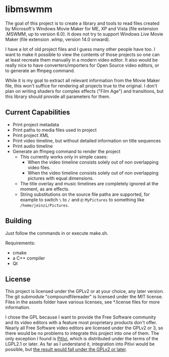 # libmswmm
The goal of this project is to create a library and tools to read files created by Microsoft's Windows Movie Maker for ME, XP and Vista (file extension .MSWMM, up to version 6.0). It does not try to support Windows *Live* Movie Maker (file extension .wlmp, version 14.0 onward).

I have a lot of old project files and I guess many other people have too. I want to make it possible to view the contents of those projects so one can at least recreate them manually in a modern video editor. It also would be really nice to have converters/importers for Open Source video editors, or to generate an ffmpeg command.

While it is my goal to extract all relevant information from the Movie Maker file, this won't suffice for rendering all projects true to the original. I don't plan on writing shaders for complex effects ("Film Age") and transitions, but this library should provide all parameters for them.

## Current Capabilities
- Print project metadata
- Print paths to media files used in project
- Print project XML
- Print video timeline, but without detailed information on title sequences
- Print audio timeline
- Generate an ffmpeg command to render the project
  - This currently works only in simple cases:
    - When the video timeline consists solely out of non overlapping video files.
    - When the video timeline consists solely out of non overlapping pictures with equal dimensions.
  - The title overlay and music timelines are completely ignored at the moment, as are effects.
  - String substitutions on the source file paths are supported, for example to switch `\` to `/` and `@:MyPictures` to something like `/home/jeinzi/Pictures`.

## Building
Just follow the commands in or execute make.sh.

Requirements:
- cmake
- a C++ compiler
- Qt

## License
This project is licensed under the GPLv2 or at your choice, any later version. The git submodule "compoundfilereader" is licensed under the MIT license. Files in the assets folder have various licenses, see *.license files for more information.

I chose the GPL because I want to provide the Free Software community and its video editors with a feature most proprietary products don't offer.
Nearly all Free Software video editors are licensed under the GPLv2 or 3, so there would be no problems to integrate this project into one of them. The only exception I found is [Pitivi](https://gitlab.gnome.org/GNOME/pitivi), which is distributed under the terms of the LGPL2.1 or later. As far as I understand it, integration into Pitivi would be possible, but [the result would fall under the GPLv2 or later](https://www.gnu.org/licenses/gpl-faq.html#AllCompatibility).

